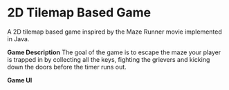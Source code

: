 # 2D Tilemap Based Game 

A 2D tilemap based game inspired by the Maze Runner movie implemented in Java.

**Game Description**
The goal of the game is to escape the maze your player is trapped in by collecting all the keys, fighting the grievers and kicking down the doors before the timer runs out. 

**Game UI**
